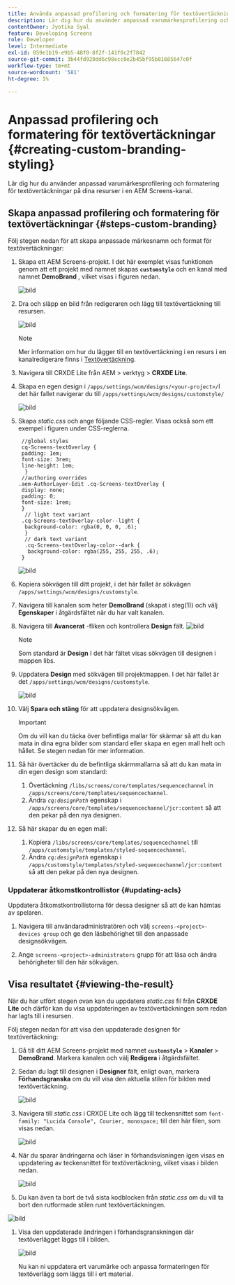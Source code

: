 ```yaml
---
title: Använda anpassad profilering och formatering för textövertäckningar
description: Lär dig hur du använder anpassad varumärkesprofilering och formatering för textövertäckningar för resurser i en AEM Screens-kanal.
contentOwner: Jyotika Syal
feature: Developing Screens
role: Developer
level: Intermediate
exl-id: 059e1b19-e9b5-48f0-8f2f-141f0c2f7842
source-git-commit: 3b44fd920dd6c98ecc0e2b45bf95b81685647c0f
workflow-type: tm+mt
source-wordcount: '581'
ht-degree: 1%

---
```


# Anpassad profilering och formatering för textövertäckningar {#creating-custom-branding-styling}

Lär dig hur du använder anpassad varumärkesprofilering och formatering för textövertäckningar på dina resurser i en AEM Screens-kanal.

## Skapa anpassad profilering och formatering för textövertäckningar {#steps-custom-branding}

Följ stegen nedan för att skapa anpassade märkesnamn och format för textövertäckningar:

1. Skapa ett AEM Screens-projekt. I det här exemplet visas funktionen genom att ett projekt med namnet skapas **`customstyle`** och en kanal med namnet **DemoBrand** , vilket visas i figuren nedan.

   ![bild](/help/user-guide/assets/custom-brand/custom-brand1.png)

1. Dra och släpp en bild från redigeraren och lägg till textövertäckning till resursen.

   ![bild](/help/user-guide/assets/custom-brand/custom-brand2.png)

   >[!NOTE]
   >Mer information om hur du lägger till en textövertäckning i en resurs i en kanalredigerare finns i [Textövertäckning](/help/user-guide/text-overlay.md).

1. Navigera till CRXDE Lite från AEM > verktyg > **CRXDE Lite**.

1. Skapa en egen design i `/apps/settings/wcm/designs/<your-project>/`I det här fallet navigerar du till `/apps/settings/wcm/designs/customstyle/`

   ![bild](/help/user-guide/assets/custom-brand/custom-brand3.png)

1. Skapa *static.css* och ange följande CSS-regler. Visas också som ett exempel i figuren under CSS-reglerna.

   ```shell
    //global styles
    cq-Screens-textOverlay {
    padding: 1em;
    font-size: 3rem;
    line-height: 1em;
     }
    //authoring overrides
   .aem-AuthorLayer-Edit .cq-Screens-textOverlay {
    display: none;
    padding: 0;
    font-size: 1rem;
    }
     // light text variant
    .cq-Screens-textOverlay-color--light {
     background-color: rgba(0, 0, 0, .6);
     }
     // dark text variant
     .cq-Screens-textOverlay-color--dark {
      background-color: rgba(255, 255, 255, .6);
    }
   ```

   ![bild](/help/user-guide/assets/custom-brand/custom-brand4.png)

1. Kopiera sökvägen till ditt projekt, i det här fallet är sökvägen `/apps/settings/wcm/designs/customstyle`.

1. Navigera till kanalen som heter **DemoBrand** (skapat i steg(1)) och välj **Egenskaper** i åtgärdsfältet när du har valt kanalen.

1. Navigera till **Avancerat** -fliken och kontrollera **Design** fält.
   ![bild](/help/user-guide/assets/custom-brand/custom-brand5.png)

   >[!NOTE]
   >Som standard är **Design** I det här fältet visas sökvägen till designen i mappen libs.

1. Uppdatera **Design** med sökvägen till projektmappen. I det här fallet är det `/apps/settings/wcm/designs/customstyle`.

   ![bild](/help/user-guide/assets/custom-brand/custom-brand6.png)

1. Välj **Spara och stäng** för att uppdatera designsökvägen.

   >[!IMPORTANT]
   >Om du vill kan du täcka över befintliga mallar för skärmar så att du kan mata in dina egna bilder som standard eller skapa en egen mall helt och hållet. Se stegen nedan för mer information.

1. Så här övertäcker du de befintliga skärmmallarna så att du kan mata in din egen design som standard:

   1. Övertäckning `/libs/screens/core/templates/sequencechannel` in `/apps/screens/core/templates/sequencechannel`.
   1. Ändra *`cq:designPath`* egenskap i `/apps/screens/core/templates/sequencechannel/jcr:content` så att den pekar på den nya designen.

1. Så här skapar du en egen mall:
   1. Kopiera `/libs/screens/core/templates/sequencechannel` till `/apps/customstyle/templates/styled-sequencechannel`.
   1. Ändra *`cq:designPath`* egenskap i `/apps/customstyle/templates/styled-sequencechannel/jcr:content` så att den pekar på den nya designen.


### Uppdaterar åtkomstkontrollistor {#updating-acls}

Uppdatera åtkomstkontrollistorna för dessa designer så att de kan hämtas av spelaren.

1. Navigera till användaradministratören och välj `screens-<project>-devices group` och ge den läsbehörighet till den anpassade designsökvägen.

1. Ange `screens-<project>-administrators` grupp för att läsa och ändra behörigheter till den här sökvägen.

## Visa resultatet {#viewing-the-result}

När du har utfört stegen ovan kan du uppdatera *static.css* fil från **CRXDE Lite** och därför kan du visa uppdateringen av textövertäckningen som redan har lagts till i resursen.

Följ stegen nedan för att visa den uppdaterade designen för textövertäckning:

1. Gå till ditt AEM Screens-projekt med namnet **`customstyle`** > **Kanaler** > **DemoBrand**. Markera kanalen och välj **Redigera** i åtgärdsfältet.

1. Sedan du lagt till designen i **Designer** fält, enligt ovan, markera **Förhandsgranska** om du vill visa den aktuella stilen för bilden med textövertäckning.

   ![bild](/help/user-guide/assets/custom-brand/custom-brand7.png)

1. Navigera till *static.css* i CRXDE Lite och lägg till teckensnittet som `font-family: "Lucida Console", Courier, monospace;` till den här filen, som visas nedan.

   ![bild](/help/user-guide/assets/custom-brand/custom-brand8.png)

1. När du sparar ändringarna och läser in förhandsvisningen igen visas en uppdatering av teckensnittet för textövertäckning, vilket visas i bilden nedan.

   ![bild](/help/user-guide/assets/custom-brand/custom-brand9.png)

1. Du kan även ta bort de två sista kodblocken från *static.css* om du vill ta bort den rutformade stilen runt textövertäckningen.

![bild](/help/user-guide/assets/custom-brand/custom-brand10.png)

1. Visa den uppdaterade ändringen i förhandsgranskningen där textöverlägget läggs till i bilden.

   ![bild](/help/user-guide/assets/custom-brand/custom-brand11.png)

   Nu kan ni uppdatera ert varumärke och anpassa formateringen för textöverlägg som läggs till i ert material.

